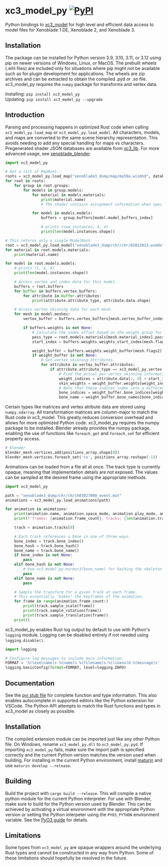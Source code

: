 # xc3_model_py [![PyPI](https://img.shields.io/pypi/v/xc3_model_py)](https://pypi.org/project/xc3_model_py/)
Python bindings to [xc3_model](https://github.com/ScanMountGoat/xc3_lib) for high level and efficient data access to model files for Xenoblade 1 DE, Xenoblade 2, and Xenoblade 3.

## Installation
The package can be installed for Python version 3.9, 3.10, 3.11, or 3.12 using pip on newer versions of Windows, Linux, or MacOS. The prebuilt wheels (.whl files) are included only for situations where pip might not be available such as for plugin development for applications. The wheels are zip archives and can be extracted to obtain the compiled .pyd or .so file. xc3_model_py requires the `numpy` package for transforms and vertex data.

Installing: `pip install xc3_model_py`  
Updating: `pip install xc3_model_py --upgrade`

## Introduction
Parsing and processing happens in optimized Rust code when calling `xc3_model_py.load_map` or `xc3_model_py.load_model`. All characters, models, and maps are converted to the same scene hierarchy representation. This avoids needing to add any special handling for maps vs characters. Pregenerated shader JSON databases are available from [xc3_lib](https://github.com/ScanMountGoat/xc3_lib/releases). For more advanced usage, see [xenoblade_blender](https://github.com/ScanMountGoat/xenoblade_blender).

```python
import xc3_model_py

# Get a list of MapRoot.
roots = xc3_model_py.load_map("xenoblade3_dump/map/ma59a.wismhd", database_path="xc3.json")
for root in roots:
    for group in root.groups:
        for models in group.models:
            for material in models.materials:
                print(material.name)
                # The shader contains assignment information when specifying a JSON database.

            for model in models.models:
                buffers = group.buffers[model.model_buffers_index]

                # prints (num_instances, 4, 4)
                print(len(model.instances.shape))
```

```python
# This returns only a single ModelRoot.
root = xc3_model_py.load_model("xenoblade3_dump/chr/chr/01012013.wimdo", database_path="xc3.json")
for material in root.models.materials:
    print(material.name)

for model in root.models.models:
    # prints (1, 4, 4)
    print(len(model.instances.shape))

    # Access vertex and index data for this model.
    buffers = root.buffers
    for buffer in buffers.vertex_buffers:
        for attribute in buffer.attributes:
            print(attribute.attribute_type, attribute.data.shape)

    # Access vertex skinning data for each mesh.
    for mesh in model.meshes:
        vertex_buffer = buffers.vertex_buffers[mesh.vertex_buffer_index]

        if buffers.weights is not None:
            # Calculate the index offset based on the weight group for this mesh.
            pass_type = root.models.materials[mesh.material_index].pass_type
            start_index = buffers.weights.weights_start_index(mesh.flags2, mesh.lod, pass_type)

            weight_buffer = buffers.weights.weight_buffer(mesh.flags2)
            if weight_buffer is not None:
                # Get vertex skinning attributes.
                for attribute in vertex_buffer.attributes:
                    if attribute.attribute_type == xc3_model_py.vertex.AttributeType.WeightIndex:
                        # Find the actual per vertex skinning information.
                        weight_indices = attribute.data[:, 0] + start_index
                        skin_weights = weight_buffer.weights[weight_indices]
                        # Note that these indices index into a different bone list than the skeleton.
                        bone_indices = weight_buffer.bone_indices[weight_indices, 0]
                        bone_name = weight_buffer.bone_names[bone_indices[0]]
```

Certain types like matrices and vertex atribute data are stored using `numpy.ndarray`. All transformation matrices are column-major to match the Rust code in xc3_model. This greatly reduces conversion overhead and allows for more optimized Python code. xc3_model_py requires the numpy package to be installed. Blender already provides the numpy package, enabling the use of functions like `foreach_get` and `foreach_set` for efficient property access.

```python
# blender
blender_mesh.vertices.add(positions_array.shape[0])
blender_mesh.vertices.foreach_set('co', positions_array.reshape(-1))
```

Animations can be loaded from a file all at once. The track type is currently opaque, meaning that implementation details are not exposed. The values can be sampled at the desired frame using the appropriate methods.

```python
import xc3_model_py

path = "xenoblade3_dump/chr/ch/ch01027000_event.mot"
animations = xc3_model_py.load_animations(path)

for animation in animations:
    print(animation.name, animation.space_mode, animation.play_mode, animation.blend_mode)
    print(f'frames: {animation.frame_count}, tracks: {len(animation.tracks)}')

    track = animation.tracks[0]

    # Each track references a bone in one of three ways.
    bone_index = track.bone_index()
    bone_hash = track.bone_hash()
    bone_name = track.bone_name()
    if bone_index is not None:
        pass
    elif bone_hash is not None:
        # Use xc3_model_py.murmur3(bone_name) for hashing the skeleton bones.
        pass
    elif bone_name is not None:
        pass

    # Sample the transform for a given track at each frame.
    # This essentially "bakes" the keyframes of the animation.
    for frame in range(animation.frame_count:)
        print(track.sample_scale(frame))
        print(track.sample_rotation(frame))
        print(track.sample_translation(frame))
    print()
```

xc3_model_py enables Rust log output by default to use with Python's `logging` module.
Logging can be disabled entirely if not needed using `logging.disable()`.

```python
import logging

# Configure log messages to include more information.
FORMAT = '%(levelname)s %(name)s %(filename)s:%(lineno)d %(message)s'
logging.basicConfig(format=FORMAT, level=logging.INFO)
```

## Documentation
See the [pyi stub file](https://github.com/ScanMountGoat/xc3_model_py/blob/main/xc3_model_py/__init__.pyi) for complete function and type information. This also enables autocomplete in supported editors like the Python extension for VSCode. The Python API attempts to match the Rust functions and types in xc3_model as closely as possible. 

## Installation
The compiled extension module can be imported just like any other Python file. On Windows, rename `xc3_model_py.dll` to `xc3_model_py.pyd`. If importing `xc3_model_py` fails, make sure the import path is specified correctly and the current Python version matches the version used when building. For installing in the current Python environment, install [maturin](https://github.com/PyO3/maturin) and use `maturin develop --release`.

## Building
Build the project with `cargo build --release`. This will compile a native python module for the current Python interpreter. For use with Blender, make sure to build for the Python version used by Blender. This can be achieved by activating a virtual environment with the appropriate Python version or setting the Python interpeter using the `PYO3_PYTHON` environment variable. See the [PyO3 guide](https://pyo3.rs) for details.

## Limitations
Some types from `xc3_model_py` are opaque wrappers around the underlying Rust types and cannot be constructed in any way from Python. Some of these limitations should hopefully be resolved in the future.
